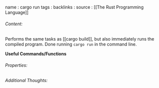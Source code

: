 name : cargo run
tags : 
backlinks : 
source : [[The Rust Programming Language]]

###### Content:
Performs the same tasks as [[cargo build]], but also immediately runs the compiled program. Done running `cargo run` in the command line.

**Useful Commands/Functions**

###### Properties:

###### Additional Thoughts:
